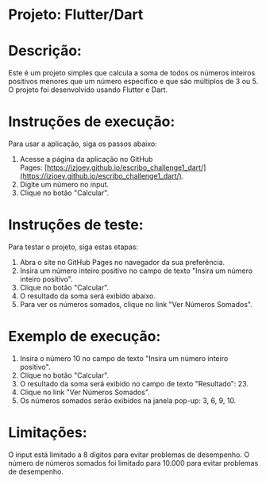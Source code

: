 
# **Projeto: Flutter/Dart**

**Descrição:**
====

Este é um projeto simples que calcula a soma de todos os números inteiros positivos menores que um número específico e que são múltiplos de 3 ou 5. O projeto foi desenvolvido usando Flutter e Dart.

**Instruções de execução:**
====

Para usar a aplicação, siga os passos abaixo:

1. Acesse a página da aplicação no GitHub Pages: [https://izjoey.github.io/escribo_challenge1_dart/](https://izjoey.github.io/escribo_challenge1_dart/).
2. Digite um número no input.
3. Clique no botão "Calcular".


**Instruções de teste:**
====

Para testar o projeto, siga estas etapas:

1. Abra o site no GitHub Pages no navegador da sua preferência.
2. Insira um número inteiro positivo no campo de texto "Insira um número inteiro positivo".
3. Clique no botão "Calcular".
4. O resultado da soma será exibido abaixo.
5. Para ver os números somados, clique no link "Ver Números Somados".

**Exemplo de execução:**
====

1. Insira o número 10 no campo de texto "Insira um número inteiro positivo".
2. Clique no botão "Calcular".
3. O resultado da soma será exibido no campo de texto "Resultado": 23.
4. Clique no link "Ver Números Somados".
5. Os números somados serão exibidos na janela pop-up: 3, 6, 9, 10.

**Limitações:**
====

O input está limitado a 8 dígitos para evitar problemas de desempenho.
O número de números somados foi limitado para 10.000 para evitar problemas de desempenho.
